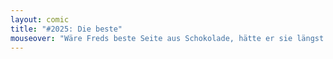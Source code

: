 ```yaml
---
layout: comic
title: "#2025: Die beste"
mouseover: "Wäre Freds beste Seite aus Schokolade, hätte er sie längst gegessen."
---
```

